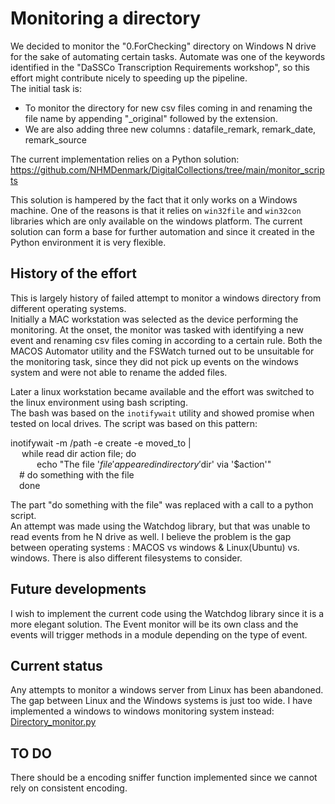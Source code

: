 # Monitoring a directory 
We decided to monitor the "0.ForChecking" directory on Windows N drive for the sake of automating certain tasks. Automate was one of the keywords identified in the "DaSSCo Transcription Requirements workshop", so this effort might contribute nicely to speeding up the pipeline.  
The initial task is:
* To monitor the directory for new csv files coming in and renaming the file name by appending "_original" followed by the extension.
* We are also adding three new columns : datafile_remark, remark_date, remark_source
   
The current implementation relies on a Python solution:
https://github.com/NHMDenmark/DigitalCollections/tree/main/monitor_scripts 

This solution is hampered by the fact that it only works on a Windows machine. One of the reasons is that it relies on `win32file` and `win32con` libraries which are only available on the windows platform.
The current solution can form a base for further automation and since it created in the Python environment it is very flexible.



## History of the effort
This is largely  history of failed attempt to monitor a windows directory from different operating systems.  
Initially a MAC workstation was selected as the device performing the monitoring. At the onset, the monitor was tasked with identifying a new event and renaming csv files coming in according to a certain rule.
Both the MACOS Automator utility and the FSWatch turned out to be unsuitable for the monitoring task, since they did not pick up events on the windows system and were not able to rename the added files.  

Later a linux workstation became available and the effort was switched to the linux environment using bash scripting.  
The bash was based on the `inotifywait` utility and showed promise when tested on local drives. The script was based on this pattern:

inotifywait -m /path -e create -e moved_to |  
       &emsp; while read dir action file; do  
            &emsp;&emsp;&emsp;echo "The file '$file' appeared in directory '$dir' via '$action'"  
            &emsp;# do something with the file  
        &emsp;done  

The part "do something with the file" was replaced with a call to a python script.  
An attempt was made using the Watchdog library, but that was unable to read events from he N drive as well.
I believe the problem is the gap between operating systems : MACOS vs windows & Linux(Ubuntu) vs. windows. There is also different filesystems to consider.

## Future developments
I wish to implement the current code using the Watchdog library since it is a more elegant solution. The Event monitor will be its own class and the events will trigger methods in a module depending on the type of event. 

## Current status
Any attempts to monitor a windows server from Linux has been abandoned. The gap between Linux and the Windows systems is just too wide.
I have implemented a windows to windows monitoring system instead: [Directory_monitor.py](https://github.com/NHMDenmark/Mass-Digitizer/blob/main/monitor_script/directory_monitor.py)

## TO DO
There should be a encoding sniffer function implemented since we cannot rely on consistent encoding.
   
